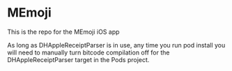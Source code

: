 MEmoji
======

This is the repo for the MEmoji iOS app

As long as DHAppleReceiptParser is in use, any time you run pod install you will need to manually turn bitcode compilation off for the DHAppleReceiptParser target in the Pods project.
